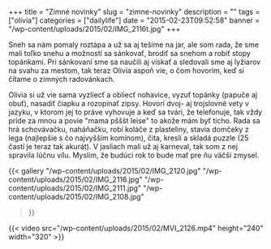 +++
title = "Zimné novinky"
slug = "zimne-novinky"
description = ""
tags = ["olivia"]
categories = ["dailylife"]
date = "2015-02-23T09:52:58"
banner = "/wp-content/uploads/2015/02/IMG_2116t.jpg"
+++

Sneh sa nám pomaly roztápa a už sa aj tešíme na jar, ale som rada, že sme mali toľko snehu a možností sa sánkovať, brodiť sa snehom a robiť stopy topánkami. Pri sánkovaní
sme sa naučili aj vískať a sledovali sme aj lyžiarov na svahu za mestom, tak teraz Olivia aspoň
vie, o čom hovorím, keď si čítame o zimných radovánkach.

Olivia si už vie sama vyzliecť a obliecť nohavice, vyzuť topánky (papuče aj obuť), nasadiť čiapku a
rozopínať zipsy. Hovorí dvoj- aj trojslovné vety v jazyku, v ktorom jej to práve vyhovuje a keď sa
tvári, že telefonuje, tak vždy príde za mnou a povie "mama pšššt leise" to akože mám byť ticho.
Rada sa hrá schovávačku, naháňačku, robí koláče z plasteliny, stavia domčeky z lega (najlepšie s čo
najvyšším komínom), čita, kreslí a skladá puzzle (25 častí je teraz tak akurát). V jasliach mali už
aj karneval, tak som z nej spravila lúčnu vílu. Myslím, že budúci rok to bude mať pre ňu väčší
zmysel.

{{< gallery
    "/wp-content/uploads/2015/02/IMG_2120.jpg"
    "/wp-content/uploads/2015/02/IMG_2116.jpg"
    "/wp-content/uploads/2015/02/IMG_2111.jpg"
    "/wp-content/uploads/2015/02/IMG_2108.jpg"
>}}


{{< video src="/wp-content/uploads/2015/02/MVI_2126.mp4" height="240" width="320" >}}


